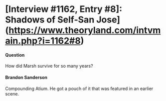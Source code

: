 # [Interview #1162, Entry #8]: Shadows of Self-San Jose](https://www.theoryland.com/intvmain.php?i=1162#8)

#### Question

How did Marsh survive for so many years?

#### Brandon Sanderson

Compounding Atium. He got a pouch of it that was featured in an earlier scene.

